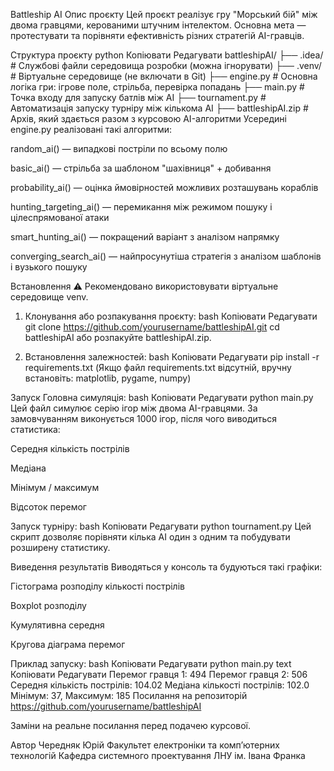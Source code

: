 Battleship AI
Опис проєкту
Цей проєкт реалізує гру "Морський бій" між двома гравцями, керованими штучним інтелектом. Основна мета — протестувати та порівняти ефективність різних стратегій AI-гравців.

Структура проєкту
python
Копіювати
Редагувати
battleshipAI/
├── .idea/                   # Службові файли середовища розробки (можна ігнорувати)
├── .venv/                   # Віртуальне середовище (не включати в Git)
├── engine.py                # Основна логіка гри: ігрове поле, стрільба, перевірка попадань
├── main.py                  # Точка входу для запуску батлів між AI
├── tournament.py            # Автоматизація запуску турніру між кількома AI
├── battleshipAI.zip         # Архів, який здається разом з курсовою
AI-алгоритми
Усередині engine.py реалізовані такі алгоритми:

random_ai() — випадкові постріли по всьому полю

basic_ai() — стрільба за шаблоном "шахівниця" + добивання

probability_ai() — оцінка ймовірностей можливих розташувань кораблів

hunting_targeting_ai() — перемикання між режимом пошуку і цілеспрямованої атаки

smart_hunting_ai() — покращений варіант з аналізом напрямку

converging_search_ai() — найпросунутіша стратегія з аналізом шаблонів і вузького пошуку

Встановлення
⚠️ Рекомендовано використовувати віртуальне середовище venv.

1. Клонування або розпакування проєкту:
bash
Копіювати
Редагувати
git clone https://github.com/yourusername/battleshipAI.git
cd battleshipAI
або розпакуйте battleshipAI.zip.

2. Встановлення залежностей:
bash
Копіювати
Редагувати
pip install -r requirements.txt
(Якщо файл requirements.txt відсутній, вручну встановіть: matplotlib, pygame, numpy)

Запуск
Головна симуляція:
bash
Копіювати
Редагувати
python main.py
Цей файл симулює серію ігор між двома AI-гравцями. За замовчуванням виконується 1000 ігор, після чого виводиться статистика:

Середня кількість пострілів

Медіана

Мінімум / максимум

Відсоток перемог

Запуск турніру:
bash
Копіювати
Редагувати
python tournament.py
Цей скрипт дозволяє порівняти кілька AI один з одним та побудувати розширену статистику.

Виведення результатів
Виводяться у консоль та будуються такі графіки:

Гістограма розподілу кількості пострілів

Boxplot розподілу

Кумулятивна середня

Кругова діаграма перемог

Приклад запуску:
bash
Копіювати
Редагувати
python main.py
text
Копіювати
Редагувати
Перемог гравця 1: 494
Перемог гравця 2: 506
Середня кількість пострілів: 104.02
Медіана кількості пострілів: 102.0
Мінімум: 37, Максимум: 185
Посилання на репозиторій
https://github.com/yourusername/battleshipAI

Заміни на реальне посилання перед подачею курсової.

Автор
Чередняк Юрій
Факультет електроніки та комп’ютерних технологій
Кафедра системного проектування
ЛНУ ім. Івана Франка

